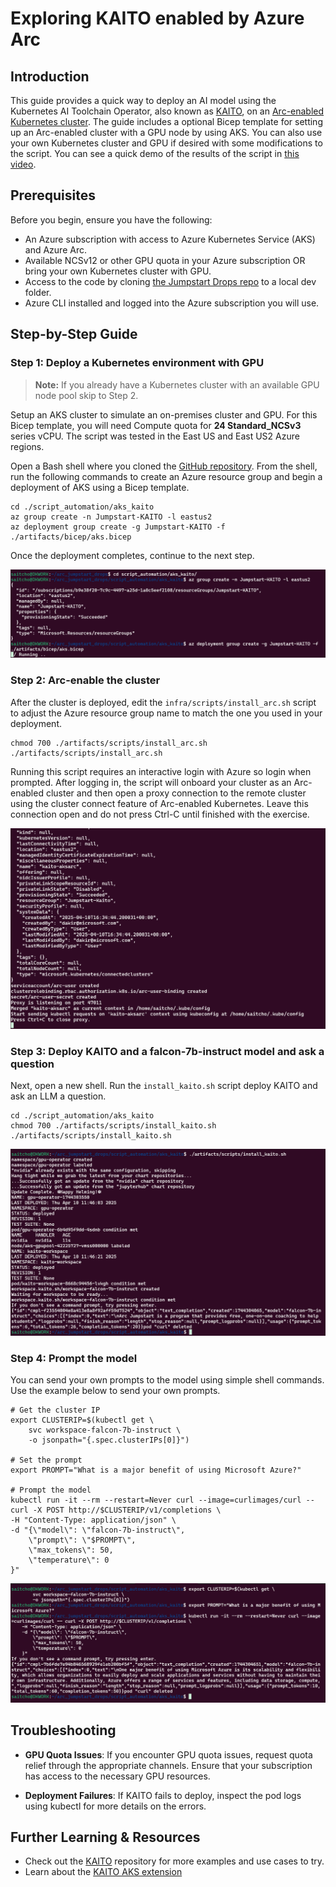 # Exploring KAITO enabled by Azure Arc

## Introduction

This guide provides a quick way to deploy an AI model using the Kubernetes AI Toolchain Operator, also known as [KAITO](https://github.com/kaito-project/kaito), on an [Arc-enabled Kubernetes cluster](https://learn.microsoft.com/azure/azure-arc/kubernetes/overview). The guide includes a optional Bicep template for setting up an Arc-enabled cluster with a GPU node by using AKS. You can also use your own Kubernetes cluster and GPU if desired with some modifications to the script. You can see a quick demo of the results of the script in [this video](https://www.youtube.com/watch?v=Kef9WFyCeQA).

## Prerequisites

Before you begin, ensure you have the following:

* An Azure subscription with access to Azure Kubernetes Service (AKS) and Azure Arc.
* Available NCSv12 or other GPU quota in your Azure subscription OR bring your own Kubernetes cluster with GPU.
* Access to the code by cloning [the Jumpstart Drops repo](https://github.com/Azure/arc_jumpstart_drops) to a local dev folder.
* Azure CLI installed and logged into the Azure subscription you will use.

## Step-by-Step Guide

### Step 1: Deploy a Kubernetes environment with GPU

> **Note:** If you already have a Kubernetes cluster with an available GPU node pool skip to Step 2.

Setup an AKS cluster to simulate an on-premises cluster and GPU. For this Bicep template, you will need Compute quota for **24 Standard_NCSv3** series vCPU. The script was tested in the East US and East US2 Azure regions.

Open a Bash shell where you cloned the [GitHub repository](https://github.com/Azure/arc_jumpstart_drops). From the shell, run the following commands to create an Azure resource group and begin a deployment of AKS using a Bicep template.

```shell
cd ./script_automation/aks_kaito
az group create -n Jumpstart-KAITO -l eastus2
az deployment group create -g Jumpstart-KAITO -f ./artifacts/bicep/aks.bicep
```

Once the deployment completes, continue to the next step.

![Screenshot of a running deploy](./artifacts/media/deploy.png)

### Step 2: Arc-enable the cluster

After the cluster is deployed, edit the `infra/scripts/install_arc.sh` script to adjust the Azure resource group name to match the one you used in your deployment.

```shell
chmod 700 ./artifacts/scripts/install_arc.sh
./artifacts/scripts/install_arc.sh
```

Running this script requires an interactive login with Azure so login when prompted. After logging in, the script will onboard your cluster as an Arc-enabled cluster and then open a proxy connection to the remote cluster using the cluster connect feature of Arc-enabled Kubernetes. Leave this connection open and do not press Ctrl-C until finished with the exercise.

![Screenshot of Azure Arc installed](./artifacts/media/arc_installed.png)

### Step 3: Deploy KAITO and a falcon-7b-instruct model and ask a question

Next, open a new shell. Run the `install_kaito.sh` script deploy KAITO and ask an LLM a question.

```shell
cd ./script_automation/aks_kaito
chmod 700 ./artifacts/scripts/install_kaito.sh
./artifacts/scripts/install_kaito.sh
```

![Screenshot of KAITO installed](./artifacts/media/kaito_installed.png)

### Step 4: Prompt the model

You can send your own prompts to the model using simple shell commands. Use the example below to send your own prompts.

```shell
# Get the cluster IP
export CLUSTERIP=$(kubectl get \
    svc workspace-falcon-7b-instruct \
    -o jsonpath="{.spec.clusterIPs[0]}")

# Set the prompt
export PROMPT="What is a major benefit of using Microsoft Azure?"

# Prompt the model
kubectl run -it --rm --restart=Never curl --image=curlimages/curl -- curl -X POST http://$CLUSTERIP/v1/completions \
-H "Content-Type: application/json" \
-d "{\"model\": \"falcon-7b-instruct\",
    \"prompt\": \"$PROMPT\",
    \"max_tokens\": 50,
    \"temperature\": 0
}"
```

![Screenshot of a custom prompt](./artifacts/media/custom_prompt.png)

## Troubleshooting

* **GPU Quota Issues**: If you encounter GPU quota issues, request quota relief through the appropriate channels. Ensure that your subscription has access to the necessary GPU resources.

* **Deployment Failures**: If KAITO fails to deploy, inspect the pod logs using kubectl for more details on the errors.

## Further Learning & Resources

* Check out the [KAITO](https://github.com/kaito-project/kaito) repository for more examples and use cases to try.
* Learn about the [KAITO AKS extension](https://learn.microsoft.com/azure/aks/aks-extension-kaito)
